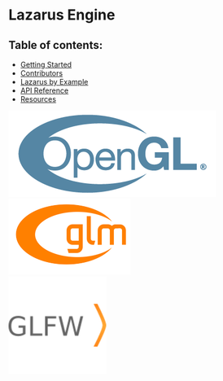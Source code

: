 # Lazarus Engine

## Table of contents:

- [Getting Started](./src/docs/getting-started.md)
- [Contributors](./src/docs/contribution.md)
- [Lazarus by Example](./src/docs/lazarus-by-example.md)
- [API Reference](./src/docs/api-reference.md)
- [Resources](./src/docs/resources.md)

![OpenGL Logo](./src/docs/images/OpenGL_170px_June16.png) \
![GLM Logo](./src/docs/images/GLM_logo.png) \
![GLFW Logo](./src/docs/images/glfw-logo.png)
